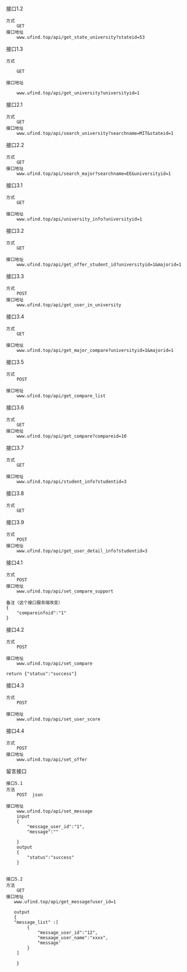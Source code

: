 
接口1.2
    
    方式
        GET
    接口地址
        www.ufind.top/api/get_state_university?stateid=53


接口1.3

    方式 

        GET

    接口地址 

        www.ufind.top/api/get_university?universityid=1

接口2.1
    
    方式
        GET
    接口地址
        www.ufind.top/api/search_university?searchname=MIT&stateid=1

接口2.2

    方式
        GET
    接口地址
        www.ufind.top/api/search_major?searchname=EE&universityid=1

接口3.1
    
    方式
        GET
    
    接口地址
        www.ufind.top/api/university_info?universityid=1
        
接口3.2
    
    方式
        GET
    
    接口地址
        www.ufind.top/api/get_offer_student_id?universityid=1&majorid=1
    
接口3.3
    
    方式
        POST
    接口地址
        www.ufind.top/api/get_user_in_university
        
        
        
接口3.4
    
    方式 
        GET
        
    接口地址
        www.ufind.top/api/get_major_compare?universityid=1&majorid=1
        
接口3.5
    
    方式
        POST
        
    接口地址
        www.ufind.top/api/get_compare_list
        
接口3.6
    
    方式
        GET
    接口地址
        www.ufind.top/api/get_compare?compareid=10
    

接口3.7
    
    方式
        GET
       
    接口地址
        www.ufind.top/api/student_info?studentid=3
        
接口3.8
    
    方式
        GET
        
 
     
接口3.9

    方式
        POST
    接口地址
        www.ufind.top/api/get_user_detail_info?studentid=3
接口4.1

    方式
        POST
    接口地址
        www.ufind.top/api/set_compare_support
        
    备注（这个接口服务端改变）
    {
        "compareinfoid":"1"
    }
     
接口4.2

    方式
        POST
    
    接口地址
        www.ufind.top/api/set_compare
        
    return {"status":"success"}
    
接口4.3
  
    方式
        POST
        
    接口地址
        www.ufind.top/api/set_user_score
  
接口4.4

    方式
        POST
    接口地址
        www.ufind.top/api/set_offer
        
    
留言接口
    
    接口5.1 
    方法
        POST  json 
        
    接口地址
        www.ufind.top/api/set_message
        input
        {
            "message_user_id":"1",
            "message":""
        
        }
        output
        {
            "status":"success"
        }
        
        
    接口5.2
    方法
        GET
    接口地址
       www.ufind.top/api/get_message?user_id=1
       
       output
       {
       "message_list" :[
            {
                "message_user_id":"12",
                "mesaage_user_name":"xxxx",
                "message'
            }
        ]
        
        }
        
